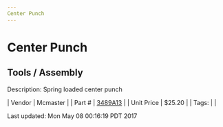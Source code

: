 ```yaml
---
Center Punch
---
```

# Center Punch
## Tools / Assembly
Description: 	Spring loaded center punch  

| Vendor | Mcmaster | 
| Part # | [3489A13](https://www.mcmaster.com/#3489A13) | 
| Unit Price | $25.20 | 
| Tags: |  | 

Last updated: Mon May 08 00:16:19 PDT 2017